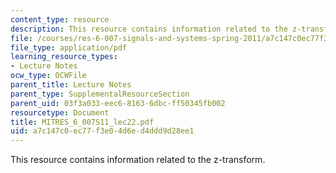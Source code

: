 ```yaml
---
content_type: resource
description: This resource contains information related to the z-transform.
file: /courses/res-6-007-signals-and-systems-spring-2011/a7c147c0ec77f3e04d6ed4ddd9d28ee1_MITRES_6_007S11_lec22.pdf
file_type: application/pdf
learning_resource_types:
- Lecture Notes
ocw_type: OCWFile
parent_title: Lecture Notes
parent_type: SupplementalResourceSection
parent_uid: 03f3a033-eec6-8163-6dbc-ff50345fb002
resourcetype: Document
title: MITRES_6_007S11_lec22.pdf
uid: a7c147c0-ec77-f3e0-4d6e-d4ddd9d28ee1
---
```

This resource contains information related to the z-transform.

